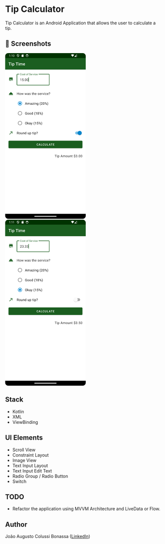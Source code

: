 # Tip Calculator
Tip Calculator is an Android Application that allows the user to calculate a tip.

## :camera_flash: Screenshots

<img src="/assets/image1.png" width="260">&emsp;<img src="/assets/image2.png" width="260">&emsp;

## Stack
* Kotlin
* XML
* ViewBinding

## UI Elements
* Scroll View
* Constraint Layout
* Image View
* Text Input Layout
* Text Input Edit Text
* Radio Group / Radio Button
* Switch

## TODO
- Refactor the application using MVVM Architecture and LiveData or Flow.

## Author
João Augusto Colussi Bonassa ([LinkedIn](https://www.linkedin.com/in/joaocolussi/))
